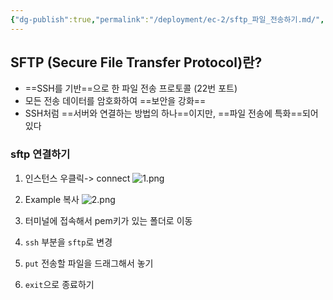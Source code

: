 ```yaml
---
{"dg-publish":true,"permalink":"/deployment/ec-2/sftp_파일_전송하기.md/","dgPassFrontmatter":true,"noteIcon":"","created":"2024-10-15T01:20:33.058+09:00","updated":"2024-10-15T01:20:33.058+09:00"}
---
```



## SFTP (Secure File Transfer Protocol)란?
- ==SSH를 기반==으로 한 파일 전송 프로토콜 (22번 포트)
- 모든 전송 데이터를 암호화하여 ==보안을 강화==
- SSH처럼 ==서버와 연결하는 방법의 하나==이지만,  ==파일 전송에 특화==되어 있다

### sftp 연결하기
1. 인스턴스 우클릭-> connect
	![1.png](/img/user/images/1.png)

2. Example 복사 
	![2.png](/img/user/images/2.png)
3. 터미널에 접속해서  pem키가 있는 폴더로 이동
4. `ssh` 부분을 `sftp`로 변경
5. `put`  전송할 파일을 드래그해서 놓기
6. `exit`으로 종료하기
